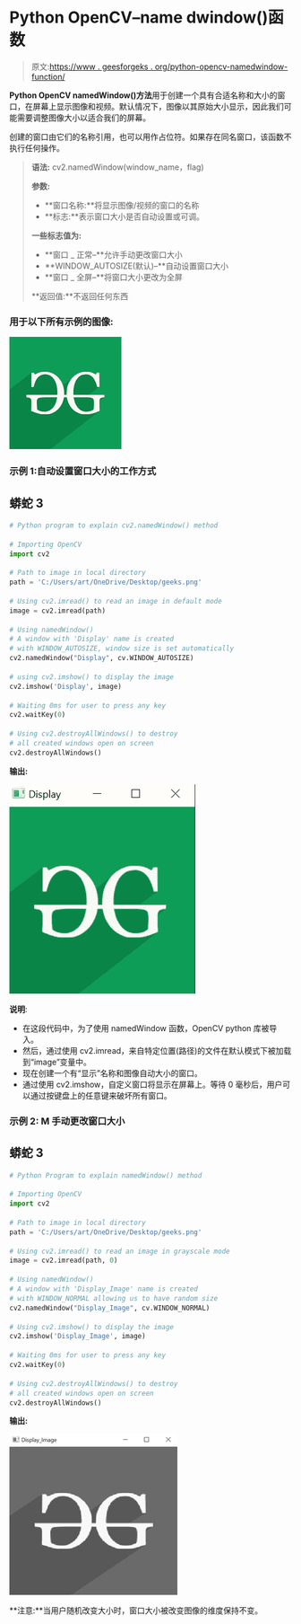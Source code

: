 # Python OpenCV–name dwindow()函数

> 原文:[https://www . geesforgeks . org/python-opencv-namedwindow-function/](https://www.geeksforgeeks.org/python-opencv-namedwindow-function/)

**Python OpenCV namedWindow()方法**用于创建一个具有合适名称和大小的窗口，在屏幕上显示图像和视频。默认情况下，图像以其原始大小显示，因此我们可能需要调整图像大小以适合我们的屏幕。

创建的窗口由它们的名称引用，也可以用作占位符。如果存在同名窗口，该函数不执行任何操作。

> **语法:** cv2.namedWindow(window_name，flag)
> 
> **参数:**
> 
> *   **窗口名称:**将显示图像/视频的窗口的名称
> *   **标志:**表示窗口大小是否自动设置或可调。
> 
> **一些标志值为:**
> 
> *   **窗口 _ 正常–**允许手动更改窗口大小
> *   **WINDOW_AUTOSIZE(默认)–**自动设置窗口大小
> *   **窗口 _ 全屏–**将窗口大小更改为全屏
> 
> **返回值:**不返回任何东西

### **用于以下所有示例的图像:**

![](img/8372c3ba4ddb8fba8d2ea9bbefac462f.png)

### **示例 1:自动设置窗口大小的**工作方式

## 蟒蛇 3

```py
# Python program to explain cv2.namedWindow() method

# Importing OpenCV
import cv2

# Path to image in local directory
path = 'C:/Users/art/OneDrive/Desktop/geeks.png'

# Using cv2.imread() to read an image in default mode
image = cv2.imread(path)

# Using namedWindow()
# A window with 'Display' name is created
# with WINDOW_AUTOSIZE, window size is set automatically
cv2.namedWindow("Display", cv.WINDOW_AUTOSIZE)

# using cv2.imshow() to display the image
cv2.imshow('Display', image)

# Waiting 0ms for user to press any key
cv2.waitKey(0)

# Using cv2.destroyAllWindows() to destroy
# all created windows open on screen
cv2.destroyAllWindows()
```

**输出:**

![](img/8b538566ecfd93e11b82430f0c79cfb1.png)

**说明**:

*   在这段代码中，为了使用 namedWindow 函数，OpenCV python 库被导入。
*   然后，通过使用 cv2.imread，来自特定位置(路径)的文件在默认模式下被加载到“image”变量中。
*   现在创建一个有“显示”名称和图像自动大小的窗口。
*   通过使用 cv2.imshow，自定义窗口将显示在屏幕上。等待 0 毫秒后，用户可以通过按键盘上的任意键来破坏所有窗口。

### **示例 2: M** 手动更改窗口大小

## 蟒蛇 3

```py
# Python Program to explain namedWindow() method

# Importing OpenCV
import cv2

# Path to image in local directory
path = 'C:/Users/art/OneDrive/Desktop/geeks.png'

# Using cv2.imread() to read an image in grayscale mode
image = cv2.imread(path, 0)

# Using namedWindow()
# A window with 'Display_Image' name is created
# with WINDOW_NORMAL allowing us to have random size
cv2.namedWindow("Display_Image", cv.WINDOW_NORMAL)

# Using cv2.imshow() to display the image
cv2.imshow('Display_Image', image)

# Waiting 0ms for user to press any key
cv2.waitKey(0)

# Using cv2.destroyAllWindows() to destroy
# all created windows open on screen
cv2.destroyAllWindows()
```

**输出:**

![](img/c9b7321db384ec96ec24a02e6592e762.png)

**注意:**当用户随机改变大小时，窗口大小被改变图像的维度保持不变。